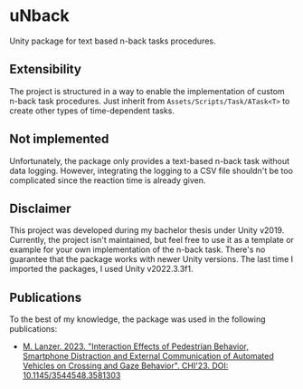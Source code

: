 # uNback 
Unity package for text based n-back tasks procedures. 

## Extensibility 
The project is structured in a way to enable the implementation of custom n-back task procedures. Just inherit from `Assets/Scripts/Task/ATask<T>` to create other types of time-dependent tasks. 

## Not implemented 
Unfortunately, the package only provides a text-based n-back task without data logging. However, integrating the logging to a CSV file shouldn't be too complicated since the reaction time is already given. 

## Disclaimer 
This project was developed during my bachelor thesis under Unity v2019. Currently, the project isn't maintained, but feel free to use it as a template or example for your own implementation of the n-back task. There's no guarantee that the package works with newer Unity versions. The last time I imported the packages, I used Unity v2022.3.3f1.

## Publications 
To the best of my knowledge, the package was used in the following publications:
- [M. Lanzer. 2023. "Interaction Effects of Pedestrian Behavior, Smartphone Distraction and External Communication of Automated Vehicles on Crossing and Gaze Behavior". CHI'23. DOI: 10.1145/3544548.3581303](https://dl.acm.org/doi/full/10.1145/3544548.3581303)
